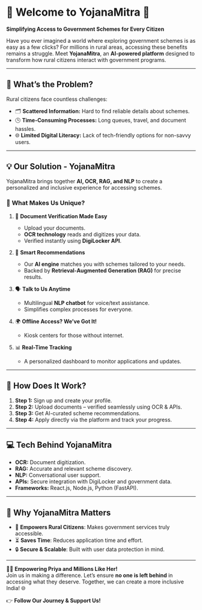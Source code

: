 # 🌟 **Welcome to YojanaMitra** 🌟  
**Simplifying Access to Government Schemes for Every Citizen**  

Have you ever imagined a world where exploring government schemes is as easy as a few clicks? For millions in rural areas, accessing these benefits remains a struggle. Meet **YojanaMitra**, an **AI-powered platform** designed to transform how rural citizens interact with government programs.  

---

## 🧐 **What’s the Problem?**  
Rural citizens face countless challenges:  
- 🗂 **Scattered Information:** Hard to find reliable details about schemes.  
- 🕒 **Time-Consuming Processes:** Long queues, travel, and document hassles.  
- 🌐 **Limited Digital Literacy:** Lack of tech-friendly options for non-savvy users.  

---

## 💡 **Our Solution - YojanaMitra**  
YojanaMitra brings together **AI, OCR, RAG, and NLP** to create a personalized and inclusive experience for accessing schemes.  

### 🚀 **What Makes Us Unique?**  
1. 📑 **Document Verification Made Easy**  
   - Upload your documents.  
   - **OCR technology** reads and digitizes your data.  
   - Verified instantly using **DigiLocker API**.  

2. 🤖 **Smart Recommendations**  
   - Our **AI engine** matches you with schemes tailored to your needs.  
   - Backed by **Retrieval-Augmented Generation (RAG)** for precise results.  

3. 🗣 **Talk to Us Anytime**  
   - Multilingual **NLP chatbot** for voice/text assistance.  
   - Simplifies complex processes for everyone.  

4. 🌍 **Offline Access? We’ve Got It!**  
   - Kiosk centers for those without internet.  

5. 📊 **Real-Time Tracking**  
   - A personalized dashboard to monitor applications and updates.  

---

## 🔧 **How Does It Work?**  
1. **Step 1:** Sign up and create your profile.  
2. **Step 2:** Upload documents – verified seamlessly using OCR & APIs.  
3. **Step 3:** Get AI-curated scheme recommendations.  
4. **Step 4:** Apply directly via the platform and track your progress.  

---

## 💻 **Tech Behind YojanaMitra**  
- **OCR:** Document digitization.  
- **RAG:** Accurate and relevant scheme discovery.  
- **NLP:** Conversational user support.  
- **APIs:** Secure integration with DigiLocker and government data.  
- **Frameworks:** React.js, Node.js, Python (FastAPI).  

---

## 🌟 **Why YojanaMitra Matters**  
- 💼 **Empowers Rural Citizens**: Makes government services truly accessible.  
- ⏳ **Saves Time**: Reduces application time and effort.  
- 🔒 **Secure & Scalable**: Built with user data protection in mind.  

---

👩‍🌾 **Empowering Priya and Millions Like Her!**  
Join us in making a difference. Let’s ensure **no one is left behind** in accessing what they deserve. Together, we can create a more inclusive India! 🌐  

👉 **Follow Our Journey & Support Us!**
